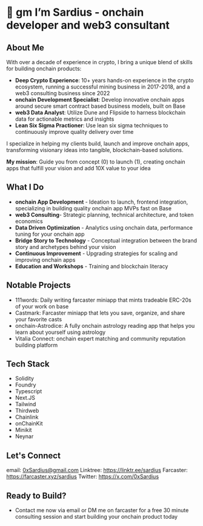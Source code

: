# 🌅 gm I’m Sardius - onchain developer and web3 consultant

## About Me
With over a decade of experience in crypto, I bring a unique blend of skills for building onchain products:

- **Deep Crypto Experience**: 10+ years hands-on experience in the crypto ecosystem, running a successful mining business in 2017-2018, and a web3 consulting business since 2022
- **onchain Development Specialist**: Develop innovative onchain apps around secure smart contract based business models, built on Base
- **web3 Data Analyst**: Utilize Dune and Flipside to harness blockchain data for actionable metrics and insights
- **Lean Six Sigma Practioner**: Use lean six sigma techniques to continuously improve quality delivery over time

I specialize in helping my clients build, launch and improve onchain apps, transforming visionary ideas into tangible, blockchain-based solutions.

**My mission**: Guide you from concept (0) to launch (1), creating onchain apps that fulfill your vision and add 10X value to your idea

## What I Do
- **onchain App Development** - Ideation to launch, frontend integration, specializing in building quality onchain app MVPs fast on Base
- **web3 Consulting**- Strategic planning, technical architecture, and token economics
- **Data Driven Optimization** - Analytics using onchain data, performance tuning for your onchain app
- **Bridge Story to Technology** - Conceptual integration between the brand story and archetypes behind your vision
- **Continuous Improvement** - Upgrading strategies for scaling and improving onchain apps
- **Education and Workshops** - Training and blockchain literacy 

## Notable Projects
- 111words: Daily writing farcaster miniapp that mints tradeable ERC-20s of your work on base
- Castmark: Farcaster miniapp that lets you save, organize, and share your favorite casts
- onchain-Astrodice: A fully onchain astrology reading app that helps you learn about yourself using astrology
- Vitalia Connect: onchain expert matching and community reputation building platform

## Tech Stack
- Solidity
- Foundry
- Typescript
- Next.JS
- Tailwind
- Thirdweb
- Chainlink
- onChainKit
- Minikit
- Neynar

## Let's Connect
email: 0xSardius@gmail.com
Linktree: https://linktr.ee/sardius
Farcaster: https://farcaster.xyz/sardius
Twitter: https://x.com/0xSardius

## Ready to Build?
- Contact me now via email or DM me on farcaster for a free 30 minute consulting session and start building your onchain product today
<!---
0xSardius/0xSardius is a ✨ special ✨ repository because its `README.md` (this file) appears on your GitHub profile.
You can click the Preview link to take a look at your changes.
--->
